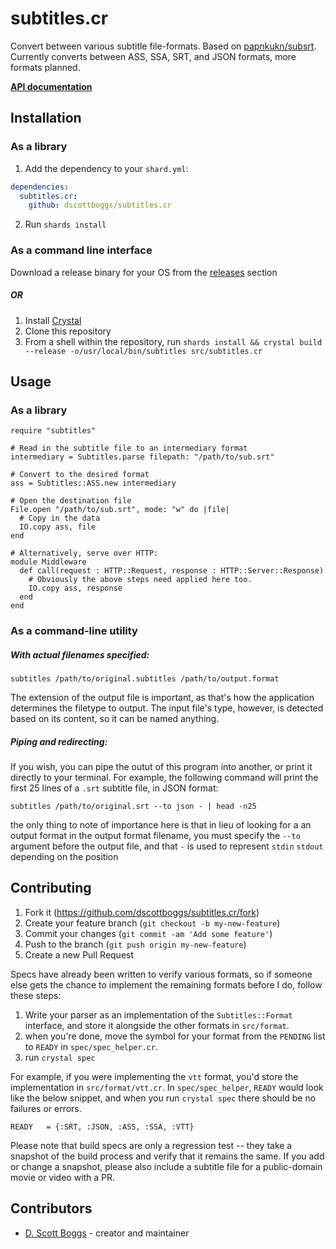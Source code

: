 # subtitles.cr

Convert between various subtitle file-formats. Based on
[papnkukn/subsrt](https://github.com/papnkukn/subsrt). Currently converts
between ASS, SSA, SRT, and JSON formats, more formats planned.

**[API documentation](https://dscottboggs.github.io/subtitles.cr/)**

## Installation

### As a library

1. Add the dependency to your `shard.yml`:

```yaml
dependencies:
  subtitles.cr:
    github: dscottboggs/subtitles.cr

```

2. Run `shards install`

### As a command line interface

Download a release binary for your OS from the [releases](https://github.com/dscottboggs/subtitles.cr/releases) section

##### *OR*

1. Install [Crystal](https://crystal-lang.org/reference/installation/index.html)
2. Clone this repository
3. From a shell within the repository, run `shards install && crystal build --release -o/usr/local/bin/subtitles src/subtitles.cr`


## Usage

### As a library
```crystal
require "subtitles"

# Read in the subtitle file to an intermediary format
intermediary = Subtitles.parse filepath: "/path/to/sub.srt"

# Convert to the desired format
ass = Subtitles::ASS.new intermediary

# Open the destination file
File.open "/path/to/sub.srt", mode: "w" do |file|
  # Copy in the data
  IO.copy ass, file
end

# Alternatively, serve over HTTP:
module Middleware
  def call(request : HTTP::Request, response : HTTP::Server::Response)
    # Obviously the above steps need applied here too.
    IO.copy ass, response
  end
end
```

### As a command-line utility

##### With actual filenames specified:
```shell
subtitles /path/to/original.subtitles /path/to/output.format
```
The extension of the output file is important, as that's how the
application determines the filetype to output. The input file's type,
however, is detected based on its content, so it can be named anything.

##### Piping and redirecting:
If you wish, you can pipe the outut of this program into another,
or print it directly to your terminal. For example, the following
command will print the first 25 lines of a `.srt` subtitle file,
in JSON format:

```shell
subtitles /path/to/original.srt --to json - | head -n25
```

the only thing to note of importance here is that in lieu of looking for a
an output format in the output format filename, you must specify the `--to`
argument before the output file, and that `-` is used to represent `stdin`
`stdout` depending on the position

## Contributing

1. Fork it (<https://github.com/dscottboggs/subtitles.cr/fork>)
2. Create your feature branch (`git checkout -b my-new-feature`)
3. Commit your changes (`git commit -am 'Add some feature'`)
4. Push to the branch (`git push origin my-new-feature`)
5. Create a new Pull Request

Specs have already been written to verify various formats, so if someone else
gets the chance to implement the remaining formats before I do, follow these
steps:

 1. Write your parser as an implementation of the `Subtitles::Format` interface,
 and store it alongside the other formats in `src/format`.
 2. when you're done, move the symbol for your format from the `PENDING` list to
 `READY` in `spec/spec_helper.cr`.
 3. run `crystal spec`

For example, if you were implementing the `vtt` format, you'd store the
implementation in `src/format/vtt.cr`. In `spec/spec_helper`, `READY` would look
like the below snippet, and when you run `crystal spec` there should be no
failures or errors.

```crystal
READY   = {:SRT, :JSON, :ASS, :SSA, :VTT}
```

Please note that build specs are only a regression test -- they take a snapshot
of the build process and verify that it remains the same. If you add or change a
snapshot, please also include a subtitle file for a public-domain movie or video
with a PR.

## Contributors

- [D. Scott Boggs](https://github.com/dscottboggs) - creator and maintainer
